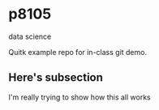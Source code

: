 # p8105
data science

Quitk example repo for in-class git demo.

## Here's subsection

I'm really trying to show how this all works